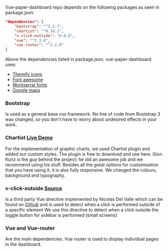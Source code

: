 
Vue-paper-dashboard repo depends on the following packages as seen in package.json:

```json
"dependencies": {
    "bootstrap": "^3.3.7",
    "chartist": "^0.10.1",
    "v-click-outside": "0.0.8",
    "vue": "^2.3.0",
    "vue-router": "^2.2.0"
}
```

Above the dependencies listed in package.json, vue-paper-dashboard uses:

- [Themify icons](https://themify.me/themify-icons)
- [Font awesome](http://fontawesome.io/icons/)
- [Montserrat fonts](https://fonts.googleapis.com/css?family=Montserrat)
- [Google maps](https://maps.googleapis.com/maps/api/js?libraries=places)


### Bootstrap 
Is used as a general base css framework. No line of code from Bootstrap 3 was changed, so you don't have to worry about undesired effects in your work.

### Chartist [Live Demo](https://cristijora.github.io/vue-paper-dashboard/#/admin/overview)
For the implementation of graphic charts, we used Chartist plugin and added our custom styles. The plugin is free to download and use here. 
Gion Kunz is the guy behind the project; he did an awesome job and we recommend using his stuff. 
Besides all the great options for customisation that you have using it, it is also fully responsive.
We changed the colours, background and typography.

### v-click-outside [Source](https://github.com/ndelvalle/v-click-outside)

Is a third party Vue directive implemented by Nicolas Del Valle which can be found on [Github](https://github.com/ndelvalle/v-click-outside)
and is used to detect when a click is performed outside of a specific element
We use this directive to detect when a click outside the toggle button for sidebar is performed (small screens)

### Vue and Vue-router 
Are the main dependencies. Vue router is used to display individual pages in the dashboard. 
